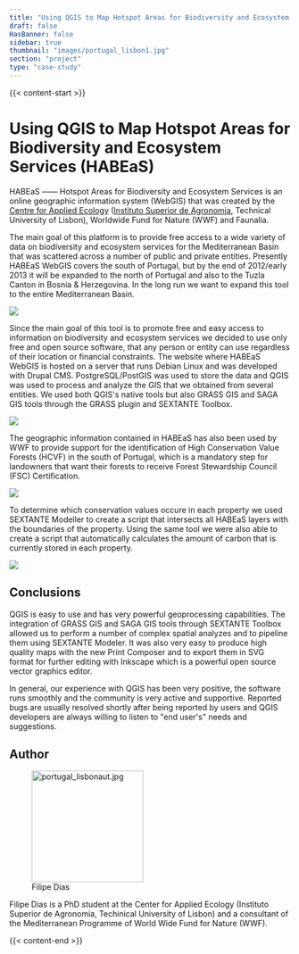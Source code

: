 ```yaml
---
title: "Using QGIS to Map Hotspot Areas for Biodiversity and Ecosystem Services (HABEaS)"
draft: false
HasBanner: false
sidebar: true
thumbnail: "images/portugal_lisbon1.jpg"
section: "project"
type: "case-study"
---
```

{{< content-start >}}

# Using QGIS to Map Hotspot Areas for Biodiversity and Ecosystem Services (HABEaS)

HABEaS —— Hotspot Areas for Biodiversity and Ecosystem Services is an online geographic information system (WebGIS) that was created by the [Centre for Applied Ecology](http://www.isa.utl.pt/ceabn/content/2/123/homepage) ([Instituto Superior de Agronomia](http://www.isa.utl.pt/home/), Technical University of Lisbon), Worldwide Fund for Nature (WWF) and Faunalia.

The main goal of this platform is to provide free access to a wide variety of data on biodiversity and ecosystem services for the Mediterranean Basin that was scattered across a number of public and private entities. Presently HABEaS WebGIS covers the south of Portugal, but by the end of 2012/early 2013 it will be expanded to the north of Portugal and also to the Tuzla Canton in Bosnia & Herzegovina. In the long run we want to expand this tool to the entire Mediterranean Basin.

![](../images/portugal_lisbon1.jpg)

Since the main goal of this tool is to promote free and easy access to information on biodiversity and ecosystem services we decided to use only free and open source software, that any person or entity can use regardless of their location or financial constraints. The website where HABEaS WebGIS is hosted on a server that runs Debian Linux and was developed with Drupal CMS. PostgreSQL/PostGIS was used to store the data and QGIS was used to process and analyze the GIS that we obtained from several entities. We used both QGIS\'s native tools but also GRASS GIS and SAGA GIS tools through the GRASS plugin and SEXTANTE Toolbox.

![](../images/portugal_lisbon2.jpg)

The geographic information contained in HABEaS has also been used by WWF to provide support for the identification of High Conservation Value Forests (HCVF) in the south of Portugal, which is a mandatory step for landowners that want their forests to receive Forest Stewardship Council (FSC) Certification.

![](../images/portugal_lisbon3.jpg)

To determine which conservation values occure in each property we used SEXTANTE Modeller to create a script that intersects all HABEaS layers with the boundaries of the property. Using the same tool we were also able to create a script that automatically calculates the amount of carbon that is currently stored in each property.

![](../images/portugal_lisbon4.jpg)

## Conclusions

QGIS is easy to use and has very powerful geoprocessing capabilities. The integration of GRASS GIS and SAGA GIS tools through SEXTANTE Toolbox allowed us to perform a number of complex spatial analyzes and to pipeline them using SEXTANTE Modeler. It was also very easy to produce high quality maps with the new Print Composer and to export them in SVG format for further editing with Inkscape which is a powerful open source vector graphics editor.

In general, our experience with QGIS has been very positive, the software runs smoothly and the community is very active and supportive. Reported bugs are usually resolved shortly after being reported by users and QGIS developers are always willing to listen to "end user\'s" needs and suggestions.

## Author

<figure>
<img src="../images/portugal_lisbonaut.jpg" class="align-left" height="200" alt="portugal_lisbonaut.jpg" />
<figcaption>Filipe Dias</figcaption>
</figure>

Filipe Dias is a PhD student at the Center for Applied Ecology (Instituto Superior de Agronomia, Techinical University of Lisbon) and a consultant of the Mediterranean Programme of World Wide Fund for Nature (WWF).

{{< content-end >}}
